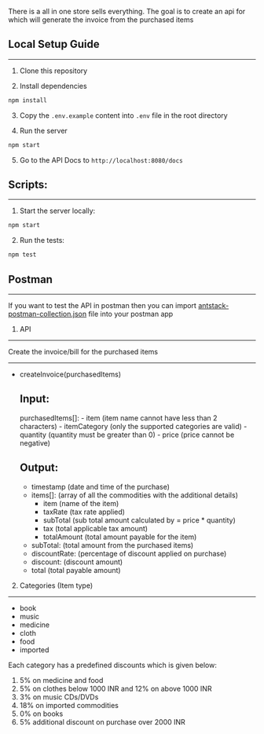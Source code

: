 There is a all in one store sells everything.
The goal is to create an api for which will generate the invoice from the purchased items

## Local Setup Guide

---

1. Clone this repository

2. Install dependencies

```sh
npm install
```

3. Copy the `.env.example` content into `.env` file in the root directory

4. Run the server

```sh
npm start
```

5. Go to the API Docs to `http://localhost:8080/docs`

## Scripts:

---

1. Start the server locally:

```sh
npm start
```

2. Run the tests:

```sh
npm test
```

## Postman

---

If you want to test the API in postman then you can import [antstack-postman-collection.json](antstack-postman-collection.json) file into your postman app

1. API

---

Create the invoice/bill for the purchased items

---

- createInvoice(purchasedItems)

  ## Input:

  purchasedItems[]: - item (item name cannot have less than 2 characters) - itemCategory (only the supported categories are valid) - quantity (quantity must be greater than 0) - price (price cannot be negative)

  ## Output:

  - timestamp (date and time of the purchase)
  - items[]: (array of all the commodities with the additional details)
    - item (name of the item)
    - taxRate (tax rate applied)
    - subTotal (sub total amount calculated by = price \* quantity)
    - tax (total applicable tax amount)
    - totalAmount (total amount payable for the item)
  - subTotal: (total amount from the purchased items)
  - discountRate: (percentage of discount applied on purchase)
  - discount: (discount amount)
  - total (total payable amount)

2. Categories (Item type)

---

- book
- music
- medicine
- cloth
- food
- imported

Each category has a predefined discounts which is given below:

1. 5% on medicine and food
2. 5% on clothes below 1000 INR and 12% on above 1000 INR
3. 3% on music CDs/DVDs
4. 18% on imported commodities
5. 0% on books
6. 5% additional discount on purchase over 2000 INR
